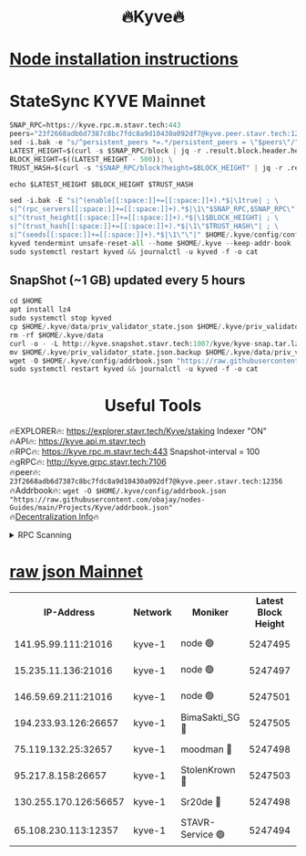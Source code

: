 <h1 align="center"> 🔥Kyve🔥</h1>

[Node installation instructions](https://github.com/obajay/nodes-Guides/tree/main/Projects/Kyve)
=
# StateSync KYVE Mainnet
```python
SNAP_RPC=https://kyve.rpc.m.stavr.tech:443
peers="23f2668adb6d7387c8bc7fdc8a9d10430a092df7@kyve.peer.stavr.tech:12356"
sed -i.bak -e "s/^persistent_peers *=.*/persistent_peers = \"$peers\"/" $HOME/.kyve/config/config.toml
LATEST_HEIGHT=$(curl -s $SNAP_RPC/block | jq -r .result.block.header.height); \
BLOCK_HEIGHT=$((LATEST_HEIGHT - 500)); \
TRUST_HASH=$(curl -s "$SNAP_RPC/block?height=$BLOCK_HEIGHT" | jq -r .result.block_id.hash)

echo $LATEST_HEIGHT $BLOCK_HEIGHT $TRUST_HASH

sed -i.bak -E "s|^(enable[[:space:]]+=[[:space:]]+).*$|\1true| ; \
s|^(rpc_servers[[:space:]]+=[[:space:]]+).*$|\1\"$SNAP_RPC,$SNAP_RPC\"| ; \
s|^(trust_height[[:space:]]+=[[:space:]]+).*$|\1$BLOCK_HEIGHT| ; \
s|^(trust_hash[[:space:]]+=[[:space:]]+).*$|\1\"$TRUST_HASH\"| ; \
s|^(seeds[[:space:]]+=[[:space:]]+).*$|\1\"\"|" $HOME/.kyve/config/config.toml
kyved tendermint unsafe-reset-all --home $HOME/.kyve --keep-addr-book
sudo systemctl restart kyved && journalctl -u kyved -f -o cat
```

## SnapShot (~1 GB) updated every 5 hours
```python
cd $HOME
apt install lz4
sudo systemctl stop kyved
cp $HOME/.kyve/data/priv_validator_state.json $HOME/.kyve/priv_validator_state.json.backup
rm -rf $HOME/.kyve/data
curl -o - -L http://kyve.snapshot.stavr.tech:1007/kyve/kyve-snap.tar.lz4 | lz4 -c -d - | tar -x -C $HOME/.kyve --strip-components 2
mv $HOME/.kyve/priv_validator_state.json.backup $HOME/.kyve/data/priv_validator_state.json
wget -O $HOME/.kyve/config/addrbook.json "https://raw.githubusercontent.com/obajay/nodes-Guides/main/Projects/Kyve/addrbook.json"
sudo systemctl restart kyved && journalctl -u kyved -f -o cat
```

<h1 align="center"> Useful Tools</h1>

🔥EXPLORER🔥:     https://explorer.stavr.tech/Kyve/staking        Indexer "ON" \
🔥API🔥: 			 		https://kyve.api.m.stavr.tech \
🔥RPC🔥:          https://kyve.rpc.m.stavr.tech:443	              Snapshot-interval = 100 \
🔥gRPC🔥:         http://kyve.grpc.stavr.tech:7106 \
🔥peer🔥:					`23f2668adb6d7387c8bc7fdc8a9d10430a092df7@kyve.peer.stavr.tech:12356` \
🔥Addrbook🔥:    ```wget -O $HOME/.kyve/config/addrbook.json "https://raw.githubusercontent.com/obajay/nodes-Guides/main/Projects/Kyve/addrbook.json"``` \
🔥[Decentralization Info](https://github.com/obajay/StateSync-snapshots/tree/main/Projects/Kyve/Decentralization)🔥

<details>
<summary>RPC Scanning</summary>

<h2 align="center"> We scan nodes in real time every 4 hours. And we provide the final result of RPC endpoints.
We cannot influence the operation of these nodes in any way. </h2>


```python
If Voting Power is higher than 0 --> then the Node is a validator of the network and may be subject to attack and be a potential threat to the chain.
```
```python
We marked such validators with a red symbol
```

</details>

[raw json Mainnet](https://rpc-check.kyvem.stavr.tech/kyvem/rpc-kyvem-result.json)
=



<table><tr><th>IP-Address</th><th>Network</th><th>Moniker</th><th>Latest Block Height</th><th>Earliest Block Height</th><th>Catching Up</th><th>Tx Index</th><th>Voting Power</th><th>Scan Time</th></tr><tr><td>141.95.99.111:21016</td><td>kyve-1</td><td>node 🟢</td><td>5247495</td><td>1</td><td>False</td><td>off</td><td>0</td><td>2024-03-06T21:57:31.614392276UTC</td></tr><tr><td>15.235.11.136:21016</td><td>kyve-1</td><td>node 🟢</td><td>5247497</td><td>1</td><td>False</td><td>off</td><td>0</td><td>2024-03-06T21:57:46.539634625UTC</td></tr><tr><td>146.59.69.211:21016</td><td>kyve-1</td><td>node 🟢</td><td>5247501</td><td>1</td><td>False</td><td>off</td><td>0</td><td>2024-03-06T21:58:06.024470462UTC</td></tr><tr><td>194.233.93.126:26657</td><td>kyve-1</td><td>BimaSakti_SG 🔴</td><td>5247505</td><td>2646001</td><td>False</td><td>off</td><td>651</td><td>2024-03-06T21:58:33.882524600UTC</td></tr><tr><td>75.119.132.25:32657</td><td>kyve-1</td><td>moodman 🔴</td><td>5247498</td><td>5147498</td><td>False</td><td>off</td><td>6865</td><td>2024-03-06T21:57:49.391302304UTC</td></tr><tr><td>95.217.8.158:26657</td><td>kyve-1</td><td>StolenKrown 🔴</td><td>5247503</td><td>5193501</td><td>False</td><td>on</td><td>2499</td><td>2024-03-06T21:58:22.815060809UTC</td></tr><tr><td>130.255.170.126:56657</td><td>kyve-1</td><td>Sr20de 🔴</td><td>5247498</td><td>5217201</td><td>False</td><td>off</td><td>5956</td><td>2024-03-06T21:57:46.910208413UTC</td></tr><tr><td>65.108.230.113:12357</td><td>kyve-1</td><td>STAVR-Service 🟢</td><td>5247494</td><td>5245101</td><td>False</td><td>on</td><td>0</td><td>2024-03-06T21:57:25.291541398UTC</td></tr></table>
